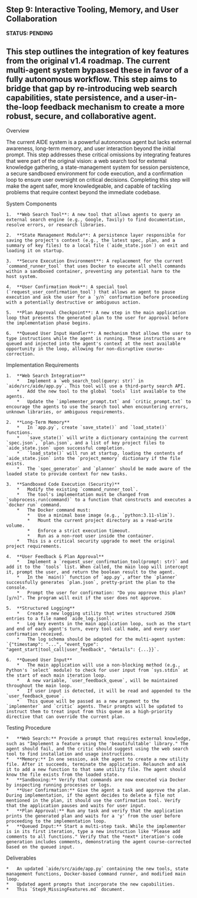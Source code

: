 Step 9: Interactive Tooling, Memory, and User Collaboration
---
**STATUS: PENDING**

**This step outlines the integration of key features from the original v1.4 roadmap. The current multi-agent system bypassed these in favor of a fully autonomous workflow. This step aims to bridge that gap by re-introducing web search capabilities, state persistence, and a user-in-the-loop feedback mechanism to create a more robust, secure, and collaborative agent.**
---
Overview

The current AIDE system is a powerful autonomous agent but lacks external awareness, long-term memory, and user interaction beyond the initial prompt. This step addresses these critical omissions by integrating features that were part of the original vision: a web search tool for external knowledge gathering, a state-management system for session persistence, a secure sandboxed environment for code execution, and a confirmation loop to ensure user oversight on critical decisions. Completing this step will make the agent safer, more knowledgeable, and capable of tackling problems that require context beyond the immediate codebase.

System Components

    1.  **Web Search Tool**: A new tool that allows agents to query an external search engine (e.g., Google, Tavily) to find documentation, resolve errors, or research libraries.

    2.  **State Management Module**: A persistence layer responsible for saving the project's context (e.g., the latest spec, plan, and a summary of key files) to a local file (`aide_state.json`) on exit and loading it on startup.

    3.  **Secure Execution Environment**: A replacement for the current `command_runner_tool` that uses Docker to execute all shell commands within a sandboxed container, preventing any potential harm to the host system.

    4.  **User Confirmation Hook**: A special tool (`request_user_confirmation_tool`) that allows an agent to pause execution and ask the user for a `y/n` confirmation before proceeding with a potentially destructive or ambiguous action.

    5.  **Plan Approval Checkpoint**: A new step in the main application loop that presents the generated plan to the user for approval before the implementation phase begins.

    6.  **Queued User Input Handler**: A mechanism that allows the user to type instructions while the agent is running. These instructions are queued and injected into the agent's context at the next available opportunity in the loop, allowing for non-disruptive course-correction.

Implementation Requirements

    1.  **Web Search Integration**
        *   Implement a `web_search_tool(query: str)` in `aide/src/aide/app.py`. This tool will use a third-party search API.
        *   Add the new tool to the global `tools` list available to the agents.
        *   Update the `implementer_prompt.txt` and `critic_prompt.txt` to encourage the agents to use the search tool when encountering errors, unknown libraries, or ambiguous requirements.

    2.  **Long-Term Memory**
        *   In `app.py`, create `save_state()` and `load_state()` functions.
        *   `save_state()` will write a dictionary containing the current `spec.json`, `plan.json`, and a list of key project files to `aide_state.json` upon successful completion.
        *   `load_state()` will run at startup, loading the contents of `aide_state.json` into the `project_memory` dictionary if the file exists.
        *   The `spec_generator` and `planner` should be made aware of the loaded state to provide context for new tasks.

    3.  **Sandboxed Code Execution (Security)**
        *   Modify the existing `command_runner_tool`.
        *   The tool's implementation must be changed from `subprocess.run(command)` to a function that constructs and executes a `docker run` command.
        *   The Docker command must:
            *   Use a minimal base image (e.g., `python:3.11-slim`).
            *   Mount the current project directory as a read-write volume.
            *   Enforce a strict execution timeout.
            *   Run as a non-root user inside the container.
        *   This is a critical security upgrade to meet the original project requirements.

    4.  **User Feedback & Plan Approval**
        *   Implement a `request_user_confirmation_tool(prompt: str)` and add it to the `tools` list. When called, the main loop will intercept it, prompt the user, and return the boolean result to the agent.
        *   In the `main()` function of `app.py`, after the `planner` successfully generates `plan.json`, pretty-print the plan to the console.
        *   Prompt the user for confirmation: "Do you approve this plan? [y/n]". The program will exit if the user does not approve.

    5.  **Structured Logging**
        *   Create a new logging utility that writes structured JSON entries to a file named `aide_log.jsonl`.
        *   Log key events in the main application loop, such as the start and end of each agent's turn, every tool call made, and every user confirmation received.
        *   The log schema should be adapted for the multi-agent system: `{"timestamp": "...", "event_type": "agent_start|tool_call|user_feedback", "details": {...}}`.

    6.  **Queued User Input**
        *   The main application will use a non-blocking method (e.g., Python's `select` module) to check for user input from `sys.stdin` at the start of each main iteration loop.
        *   A new variable, `user_feedback_queue`, will be maintained throughout the main loop.
        *   If user input is detected, it will be read and appended to the `user_feedback_queue`.
        *   This queue will be passed as a new argument to the `implementer` and `critic` agents. Their prompts will be updated to instruct them to treat input from this queue as a high-priority directive that can override the current plan.

Testing Procedure

    *   **Web Search:** Provide a prompt that requires external knowledge, such as "Implement a feature using the 'beautifultable' library." The agent should fail, and the critic should suggest using the web search tool to find installation and usage instructions.
    *   **Memory:** In one session, ask the agent to create a new utility file. After it succeeds, terminate the application. Relaunch and ask it to add a new function to that same utility file. The agent should know the file exists from the loaded state.
    *   **Sandboxing:** Verify that commands are now executed via Docker by inspecting running processes or logs.
    *   **User Confirmation:** Give the agent a task and approve the plan. During implementation, if the agent decides to delete a file not mentioned in the plan, it should use the confirmation tool. Verify that the application pauses and waits for user input.
    *   **Plan Approval:** Run any task and verify that the application prints the generated plan and waits for a 'y' from the user before proceeding to the implementation loop.
    *   **Queued Input:** Start a multi-step task. While the implementer is in its first iteration, type a new instruction like "Please add comments to all functions." Verify that the *next* iteration's code generation includes comments, demonstrating the agent course-corrected based on the queued input.

Deliverables

    *   An updated `aide/src/aide/app.py` containing the new tools, state management functions, Docker-based command runner, and modified main loop.
    *   Updated agent prompts that incorporate the new capabilities.
    *   This `Step9_MissingFeatures.md` document.
